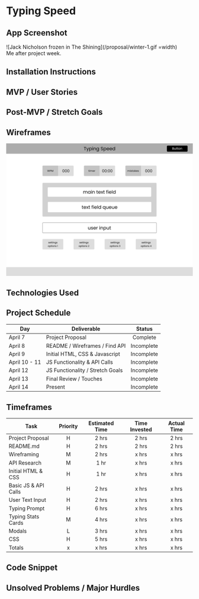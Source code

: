 # Typing Speed

## App Screenshot



![Jack Nicholson frozen in The Shining](/proposal/winter-1.gif =width)  
Me after project week.
## Installation Instructions

## MVP / User Stories

## Post-MVP / Stretch Goals

## Wireframes
![App Wireframe](/proposal/typing-speed-mockup.png)

## Technologies Used

## Project Schedule
|      Day      |            Deliverable           |   Status   |     
|---------------|----------------------------------|:----------:|
| April 7       | Project Proposal                 |  Complete  |
| April 8       | README / Wireframes / Find API   | Incomplete |
| April 9       | Initial HTML, CSS & Javascript   | Incomplete |
| April 10 - 11 | JS Functionality & API Calls     | Incomplete |
| April 12      | JS Functionality / Stretch Goals | Incomplete |
| April 13      | Final Review / Touches           | Incomplete |
| April 14      | Present                          | Incomplete |

## Timeframes
|         Task         | Priority | Estimated Time | Time Invested | Actual Time |
|----------------------|:--------:|:--------------:|:-------------:|:-----------:|
| Project Proposal     |    H     |     2 hrs      |     2 hrs     |    2 hrs    |
| README.md            |    H     |     2 hrs      |     2 hrs     |    2 hrs    |
| Wireframing          |    M     |     2 hrs      |     x hrs     |    x hrs    |
| API Research         |    M     |     1 hr       |     x hrs     |    x hrs    |
| Initial HTML & CSS   |    H     |     1 hr       |     x hrs     |    x hrs    |
| Basic JS & API Calls |    H     |     2 hrs      |     x hrs     |    x hrs    |
| User Text Input      |    H     |     2 hrs      |     x hrs     |    x hrs    |
| Typing Prompt        |    H     |     6 hrs      |     x hrs     |    x hrs    |
| Typing Stats Cards   |    M     |     4 hrs      |     x hrs     |    x hrs    |
| Modals               |    L     |     3 hrs      |     x hrs     |    x hrs    |
| CSS                  |    H     |     5 hrs      |     x hrs     |    x hrs    |
| Totals               |    x     |     x hrs      |     x hrs     |    x hrs    |

## Code Snippet

## Unsolved Problems / Major Hurdles
